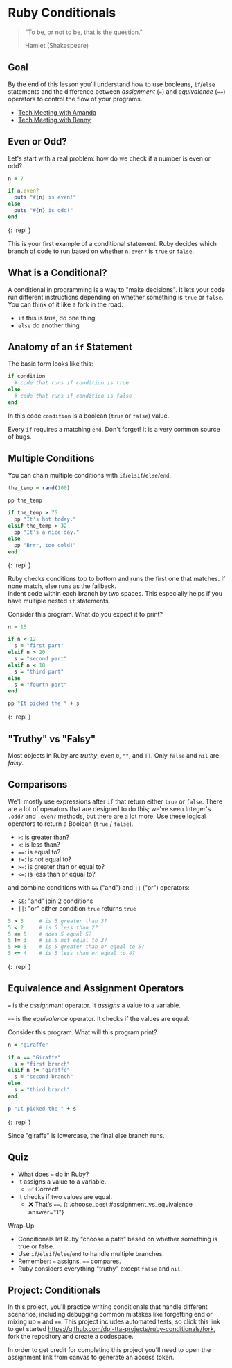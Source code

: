 # Ruby Conditionals

> "To be, or not to be, that is the question."
>
> Hamlet (Shakespeare)

## Goal

By the end of this lesson you'll understand how to use booleans, `if`/`else` statements and the difference between *assignment* (`=`) and *equivalence* (`==`) operators to control the flow of your programs.

<div class="alert alert-info">
  <ul>
    <li><a href="https://www.youtube.com/watch?v=adibHGN4yz8" target="_blank">Tech Meeting with Amanda</a></li>
    <li><a href="https://www.youtube.com/watch?v=pRjJ463qq0w" target="_blank">Tech Meeting with Benny</a></li>
  </ul>
</div>

## Even or Odd?

Let's start with a real problem: how do we check if a number is even or odd?

```ruby
n = 7

if n.even?
  puts "#{n} is even!"
else
  puts "#{n} is odd!"
end
```
{: .repl }

This is your first example of a conditional statement. Ruby decides which branch of code to run based on whether `n.even?` is `true` or `false`.

## What is a Conditional?

A conditional in programming is a way to "make decisions". It lets your code run different instructions depending on whether something is `true` or `false`. You can think of it like a fork in the road:

- `if` this is *true*, do one thing
- `else` do another thing

## Anatomy of an `if` Statement

The basic form looks like this:

```ruby
if condition
  # code that runs if condition is true
else
  # code that runs if condition is false
end
```

In this code `condition` is a boolean (`true` or `false`) value.

<aside class="tip">
  Every <code>if</code> requires a matching <code>end</code>. Don't forget! It is a very common source of bugs.
</aside>

## Multiple Conditions

You can chain multiple conditions with `if`/`elsif`/`else`/`end`.

```ruby
the_temp = rand(100)

pp the_temp

if the_temp > 75
  pp "It's hot today."
elsif the_temp > 32
  pp "It's a nice day."
else
  pp "Brrr, too cold!"
end
```
{: .repl }

<aside class="tip">
  Ruby checks conditions top to bottom and runs the first one that matches. If none match, else runs as the fallback.
</aside>

<aside class="tip">
  Indent code within each branch by two spaces. This especially helps if you have multiple nested <code>if</code> statements.
</aside>

Consider this program. What do you expect it to print?

```ruby
n = 15

if n < 12
  s = "first part"
elsif n > 20
  s = "second part"
elsif n < 18
  s = "third part"
else
  s = "fourth part"
end

pp "It picked the " + s
```
{: .repl }

## "Truthy" vs "Falsy"

Most objects in Ruby are *truthy*, even `0`, `""`, and `[]`. Only `false` and `nil` are *falsy*.

<!-- TODO: example repl? -->

## Comparisons

We'll mostly use expressions after `if` that return either `true` or `false`. There are a lot of operators that are designed to do this; we've seen Integer's `.odd?` and `.even?` methods, but there are a lot more. Use these logical operators to return a Boolean (`true` / `false`).

- `>`: is greater than?
- `<`: is less than?
- `==`: is equal to?
- `!=`: is *not* equal to?
- `>=`: is greater than or equal to?
- `<=`: is less than or equal to?

and combine conditions with `&&` ("and") and `||` ("or") operators:

- `&&`: "and" join 2 conditions
- `||`: "or" either condition `true` returns `true`

```ruby
5 > 3     # is 5 greater than 3?
5 < 2     # is 5 less than 2?
5 == 5    # does 5 equal 5?
5 != 3    # is 5 not equal to 3?
5 >= 5    # is 5 greater than or equal to 5?
5 <= 4    # is 5 less than or equal to 4?
```
{: .repl }

## Equivalence and Assignment Operators

`=` is the *assignment* operator. It *assigns* a value to a variable.

<!-- eql? and equal? -->
`==` is the *equivalence* operator. It checks if the values are equal.

Consider this program. What will this program print?

```ruby
n = "giraffe"

if n == "Giraffe"
  s = "first branch"
elsif n != "giraffe"
  s = "second branch"
else
  s = "third branch"
end

p "It picked the " + s
```
{: .repl }

<aside class="tip">
  Since "giraffe" is lowercase, the final else branch runs.
</aside>

## Quiz

- What does `=` do in Ruby?
- It assigns a value to a variable.
  - ✅ Correct!
- It checks if two values are equal.
  - ❌ That’s `==`.
{: .choose_best #assignment_vs_equivalence answer="1"}

Wrap-Up

- Conditionals let Ruby “choose a path” based on whether something is true or false.
- Use `if`/`elsif`/`else`/`end` to handle multiple branches.
- Remember: `=` assigns, `==` compares.
- Ruby considers everything "truthy" except `false` and `nil`.

## Project: Conditionals

In this project, you'll practice writing conditionals that handle different scenarios, including debugging common mistakes like forgetting end or mixing up `=` and `==`. This project includes automated tests, so click this link to get started <https://github.com/dpi-tta-projects/ruby-conditionals/fork>, fork the repository and create a codespace.

<aside class="warning">
  In order to get credit for completing this project you'll need to open the assignment link from canvas to generate an access token.
</aside>
